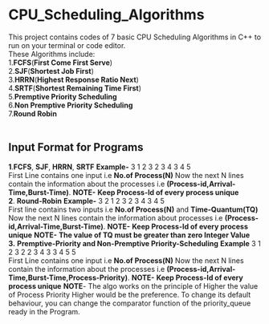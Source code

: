 # CPU_Scheduling_Algorithms
This project contains codes of 7 basic CPU Scheduling Algorithms in C++ to run on your terminal or code editor.<br />
These Algorithms include:<br />
1.**FCFS**(**First Come First Serve**)<br />
2.**SJF**(**Shortest Job First**)<br />
3.**HRRN**(**Highest Response Ratio Next**)<br />
4.**SRTF**(**Shortest Remaining Time First**)<br />
5.**Premptive Priority Scheduling**<br />
6.**Non Premptive Priority Scheduling**<br />
7.**Round Robin** <br />
<br />
## Input Format for Programs
**1**.**FCFS**, **SJF**, **HRRN**, **SRTF**
  **Example-**
   3 
  1 2 3
  2 3 4
  3 4 5<br />
   First Line contains one input i.e **No.of Process(N)**
   Now the next N lines contain the information about the processes
  i.e **(Process-id,Arrival-Time,Burst-Time)**. 
  **NOTE-** **Keep Process-Id of every process unique**<br />
**2**. **Round-Robin** 
**Example-**
3 2
1 2 3
2 3 4
3 4 5 <br/>
First line contains two inputs i.e **No.of Process(N)** and **Time-Quantum(TQ)**
Now the next N lines contain the information about processes
i.e **(Process-id,Arrival-Time,Burst-Time)**.
**NOTE-** **Keep Process-Id of every process unique**
	**NOTE-** **The value of TQ must be greater than zero Integer Value**
<br />
**3.** **Premptive-Priority and Non-Premptive Priority-Scheduling**
**Example**
3
1 2 3 2
2 3 4 3
3 4 5 5<br />
First Line contains one input i.e **No.of Process(N)**
   Now the next N lines contain the information about the processes
  i.e **(Process-id,Arrival-Time,Burst-Time,Process-Priority)**.
    **NOTE-** **Keep Process-Id of every process unique**
    **NOTE**- The algo works on the principle of Higher the value of Process Priority
    Higher would be the preference. To change its default behaviour, you can change the comparator function of the priority_queue ready in the Program.

